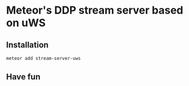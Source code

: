 # Meteor's DDP stream server based on uWS

## Installation
    
```bash
meteor add stream-server-uws
```

## Have fun

